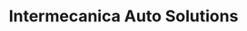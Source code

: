 ---
title: "Intermecanica Auto Solutions"
url: /mamaroneck/intermecanica-auto-solutions/
shop: Autowerkstatt
---